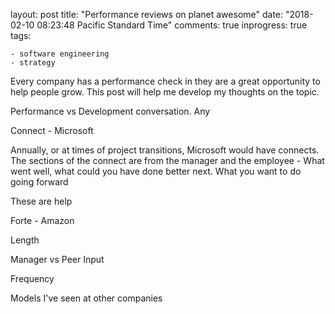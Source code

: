 layout: post
title: "Performance reviews on planet awesome"
date: "2018-02-10 08:23:48 Pacific Standard Time"
comments: true
inprogress: true
tags:

    - software engineering
    - strategy

Every company has a performance check in they are a great opportunity to help people grow. This post will help me develop my thoughts on the topic.

Performance vs Development conversation. Any

Connect - Microsoft

Annually, or at times of project transitions, Microsoft would have connects. The sections of the connect are from the manager and the employee - What went well, what could you have done better next. What you want to do going forward

These are help

Forte - Amazon

Length

Manager vs Peer Input

Frequency

Models I've seen at other companies
